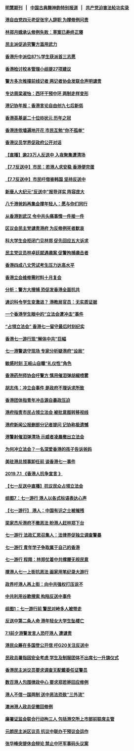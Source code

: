 #### [明慧期刊](https://github.com/gfw-breaker/mh-qikan) &nbsp;&nbsp;|&nbsp;&nbsp; [中国古典舞神韵特别报道](https://github.com/gfw-breaker/mh-news/blob/master/shenyun.md?t=07100035) &nbsp;&nbsp;|&nbsp;&nbsp; [共产党迫害法轮功实录](https://github.com/gfw-breaker/mh-news/blob/master/README.md?t=07100035)  

#### [港自由党四元老促张宇人辞职 为撑修例问责](../pages/nsc415/n11372820.md?t=07100035) 

#### [林郑月娥承认修例失败：草案已寿终正寝](../pages/nsc415/n11372907.md?t=07100035) 

#### [民主派促追究警方滥用武力](../pages/nsc415/n11372894.md?t=07100035) 

#### [香港升中派位87%学生获派首三志愿](../pages/nsc415/n11372883.md?t=07100035) 

#### [香港检讨校本管理小组提27项建议](../pages/nsc415/n11372871.md?t=07100035) 

#### [警方多次推撞前线记者 两记者协会发联合声明谴责](../pages/nsc415/n11372858.md?t=07100035) 

#### [专访周梁淑怡：西环干预中环 两制走样变形](../pages/nsc415/n11372846.md?t=07100035) 

#### [港记协年报：香港言论自由创九七后新低](../pages/nsc415/n11370692.md?t=07100035) 

#### [香港英基诞二十位IB状元 历年之冠](../pages/nsc415/n11370797.md?t=07100035) 

#### [香港连侬墙遍地开花 市民互勉“你不孤单”](../pages/nsc415/n11370718.md?t=07100035) 

#### [香港议员学界促政府公开对话](../pages/nsc415/n11370691.md?t=07100035) 

#### [【直播】逾23万人反送中 入夜聚集遭清场](../pages/nsc415/n11369475.md?t=07100035) 

#### [【7.7反送中】市民：若港人求安稳 香港便完蛋](../pages/nsc415/n11369855.md?t=07100035) 

#### [【7.7反送中】市民吁借鉴韩国 坚持反送中](../pages/nsc415/n11369747.md?t=07100035) 

#### [新唐人大纪元“反送中”报导详实 阵容庞大](../pages/nsc415/n11368292.md?t=07100035) 

#### [八千港爸妈再集会撑年轻人：愿与你们同行](../pages/nsc415/n11368156.md?t=07100035) 

#### [从香港到武汉 令中共头痛事情一件接一件](../pages/nsc415/n11367558.md?t=07100035) 

#### [区议会民主党谴责港府 为反修例死者默哀](../pages/nsc415/n11365653.md?t=07100035) 

#### [科大学生会拒闭门见林郑 促先回应五大诉求](../pages/nsc415/n11365635.md?t=07100035) 

#### [民主党议员林卓廷就遇袭案 促警拘捕袭击者](../pages/nsc415/n11365608.md?t=07100035) 

#### [香港四成八文凭试考生压力达高水平](../pages/nsc415/n11365596.md?t=07100035) 

#### [香港立会维修需时料十月复会](../pages/nsc415/n11365561.md?t=07100035) 

#### [分析：警方大搜捕 恐促发香港全面抗共](../pages/nsc415/n11365445.md?t=07100035) 

#### [通识科令学生变激进？ 港教局官员：无实质证据](../pages/nsc415/n11365518.md?t=07100035) 

#### [一个香港学生眼中的“立法会遭冲击”事件](../pages/nsc415/n11364404.md?t=07100035) 

#### [“占领立法会” 香港七一留守最后时刻纪实](../pages/nsc415/n11363990.md?t=07100035) 

#### [香港七一游行现“解体中共”巨幅](../pages/nsc415/n11363925.md?t=07100035) 

#### [七一港警退守现场 专家分析疑港府“设局”](../pages/nsc415/n11362954.md?t=07100035) 

#### [敏感时刻 王岐山自曝“礼仪性”角色](../pages/nsc415/n11363049.md?t=07100035) 

#### [香港药剂师协会吁警方 慎用催泪弹胡椒喷雾](../pages/nsc415/n11363074.md?t=07100035) 

#### [胡志伟：冲立会事件 是政府不理诉求所致](../pages/nsc415/n11363048.md?t=07100035) 

#### [香港团体指青年冲击源自暴政压迫](../pages/nsc415/n11363018.md?t=07100035) 

#### [港府指责市民占领立法会 被批意图转移视线](../pages/nsc415/n11360691.md?t=07100035) 

#### [港府新闻公报删部分记者提问 记协称极遗憾](../pages/nsc415/n11360705.md?t=07100035) 

#### [港警射催泪弹清场 示威者凌晨撤出立法会](../pages/nsc415/n11360685.md?t=07100035) 

#### [为何冲立法会？一名深爱香港的孩子告诉爸妈](../pages/nsc415/n11359637.md?t=07100035) 

#### [美驻港总领事卸任前 谈香港七一事件](../pages/nsc415/n11360151.md?t=07100035) 

#### [2019.7.1 《香港人抗争宣言 》](../pages/nsc415/n11357901.md?t=07100035) 

#### [【七一反送中直播】抗议民众占领立法会](../pages/nsc415/n11357420.md?t=07100035) 

#### [组图7：七一游行 港人以各式标语表达心声](../pages/nsc415/n11356681.md?t=07100035) 

#### [【七一游行】 港人：中国有识之士被摧残](../pages/nsc415/n11357025.md?t=07100035) 

#### [梁家杰斥港府不撤恶法 盼港人赶林郑下台](../pages/nsc415/n11357379.md?t=07100035) 

#### [七一游行 法政汇思召集人：法律界促独立调查警暴](../pages/nsc415/n11357220.md?t=07100035) 

#### [七一游行 青年学子争取属于自己的香港](../pages/nsc415/n11357110.md?t=07100035) 

#### [七一游行 程翔：林郑仗着中共撑腰无视民意](../pages/nsc415/n11357096.md?t=07100035) 

#### [撑港人七一上街抗恶法 画家用笔纪录大游行](../pages/nsc415/n11356994.md?t=07100035) 

#### [政界吁港人再上街：向中共强权打压说不](../pages/nsc415/n11356624.md?t=07100035) 

#### [中共利用谷歌搜索 构陷反送中事件](../pages/nsc415/n11356332.md?t=07100035) 

#### [组图1：七一游行前 警民对峙多人被带走](../pages/nsc415/n11356077.md?t=07100035) 

#### [反送中第二条人命 港年轻女大学生坠楼亡](../pages/nsc415/n11354727.md?t=07100035) 

#### [7.1前夕港警发言人恐吓港人 遭谴责](../pages/nsc415/n11354696.md?t=07100035) 

#### [港民众筹在多国登公开信 吁G20关注反送中](../pages/nsc415/n11350825.md?t=07100035) 

#### [民政总署指因安全考虑 学生及制服团体不出席七一升旗仪式](../pages/nsc415/n11350922.md?t=07100035) 

#### [香港民主派议员要求调查无配戴委任证警员](../pages/nsc415/n11350901.md?t=07100035) 

#### [数百港人包围律政中心 要求郑若骅回应修例](../pages/nsc415/n11350860.md?t=07100035) 

#### [港人不信一国两制 送中恶法恐致“三外流”](../pages/nsc415/n11347983.md?t=07100035) 

#### [澳洲港人政总促撤回修例](../pages/nsc415/n11348485.md?t=07100035) 

#### [廉署证监会联合行动拘三人 包括港交所上市部前联席主管](../pages/nsc415/n11348543.md?t=07100035) 

#### [元朗民主派区议员 抗议中联办干预议会运作](../pages/nsc415/n11348521.md?t=07100035) 

#### [张华峰突提休会辩论 禁止中环军事码头议案](../pages/nsc415/n11348447.md?t=07100035) 

